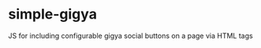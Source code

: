 simple-gigya
============

JS for including configurable gigya social buttons on a page via HTML tags